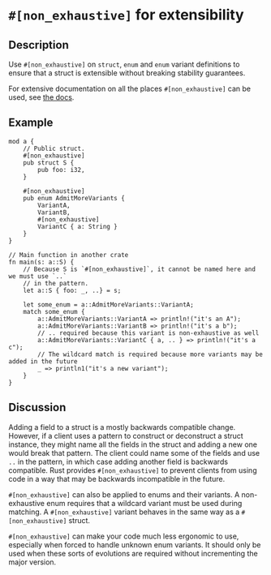 # `#[non_exhaustive]` for extensibility

## Description

Use `#[non_exhaustive]` on `struct`, `enum` and `enum` variant definitions to ensure that a struct is extensible without breaking
stability guarantees.

For extensive documentation on all the places `#[non_exhaustive]` can be used, see [the docs](https://doc.rust-lang.org/reference/attributes/type_system.html#the-non_exhaustive-attribute).
## Example

```rust,ignore
mod a {
    // Public struct.
    #[non_exhaustive]
    pub struct S {
        pub foo: i32,
    }
    
    #[non_exhaustive]
    pub enum AdmitMoreVariants {
        VariantA,
        VariantB,
        #[non_exhaustive]
        VariantC { a: String }
    }
}

// Main function in another crate
fn main(s: a::S) {
    // Because S is `#[non_exhaustive]`, it cannot be named here and we must use `..`
    // in the pattern.
    let a::S { foo: _, ..} = s;
    
    let some_enum = a::AdmitMoreVariants::VariantA;
    match some_enum {
        a::AdmitMoreVariants::VariantA => println!("it's an A");
        a::AdmitMoreVariants::VariantB => println!("it's a b");
        // .. required because this variant is non-exhaustive as well
        a::AdmitMoreVariants::VariantC { a, .. } => println!("it's a c");
        // The wildcard match is required because more variants may be added in the future
        _ => println1("it's a new variant");
    }
}
```

## Discussion

Adding a field to a struct is a mostly backwards compatible change. However, if a client uses a pattern to construct or deconstruct a struct instance, they might name all the fields in the struct and adding a new one would break that pattern. The client could name some of the fields and use `..` in the pattern, in which case adding another field is backwards compatible. Rust provides `#[non_exhaustive]` to prevent clients from using code in a way that may be backwards incompatible in the future.

`#[non_exhaustive]` can also be applied to enums and their variants. A non-exhaustive enum requires that a wildcard variant must be used during matching. A `#[non_exhaustive]` variant behaves in the same way as a `#[non_exhaustive]` struct.

`#[non_exhaustive]` can make your code much less ergonomic to use, especially when forced to handle unknown enum variants. It should only be used when these sorts of evolutions are required without incrementing the major version.
